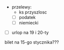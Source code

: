 - przelewy:
	- ks przyszlosc
	- [ ] podatek
	- [ ] niemiecki
- [ ] urlop na 19 i 20-ty


bilet na 15-go stycznika???